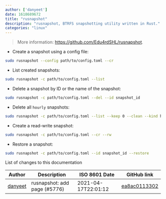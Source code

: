 ```yaml
---
author: ['danyeet']
date: 1618689672
title: "rusnapshot"
description: "rusnapshot, BTRFS snapshotting utility written in Rust."
categories: "linux"
---
```

> More information: <https://github.com/Edu4rdSHL/rusnapshot>.

- Create a snapshot using a config file:

```bash
sudo rusnapshot --config path/to/config.toml --cr
```

- List created snapshots:

```bash
sudo rusnapshot -c path/to/config.toml --list
```

- Delete a snapshot by ID or the name of the snapshot:

```bash
sudo rusnapshot -c path/to/config.toml --del --id snapshot_id
```

- Delete all `hourly` snapshots:

```bash
sudo rusnapshot -c path/to/config.toml --list --keep 0 --clean --kind hourly
```

- Create a read-write snapshot:

```bash
sudo rusnapshot -c path/to/config.toml --cr --rw
```

- Restore a snapshot:

```bash
sudo rusnapshot -c path/to/config.toml --id snapshot_id --restore
```
List of changes to this documentation


Author | Description | ISO 8601 Date | GitHub link
------|-----|-----|-----
[danyeet](mailto:dani65.dj@gmail.com) | rusnapshot: add page (#5776) | 2021-04-17T22:01:12 | [ea8ac0113302](https://github.com/tldr-pages/tldr/commit/ea8ac0113302c69e3a7ad79b70f9fbffbee5fa64)

